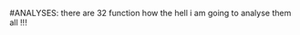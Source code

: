 #ANALYSES:
there are 32 function how the hell i am going to analyse them all !!!








































































































